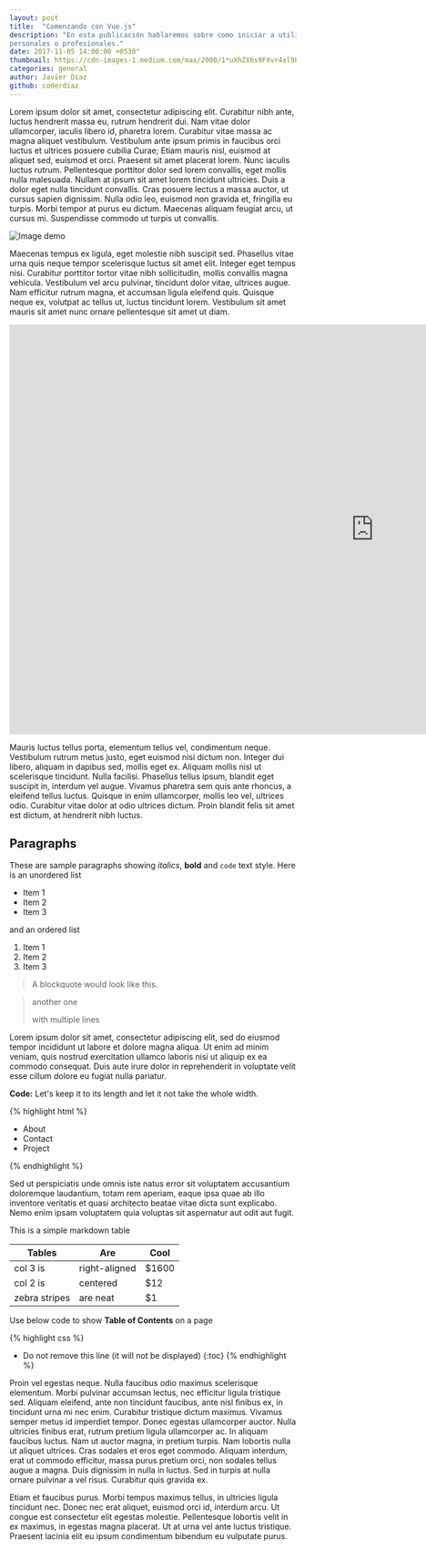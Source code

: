 ```yaml
---
layout: post
title:  "Comenzando con Vue.js"
description: "En esta publicación hablaremos sobre como iniciar a utilizar este poderoso framework dentro de nuestros proyectos
personales o profesionales."
date: 2017-11-05 14:00:00 +0530"
thumbnail: https://cdn-images-1.medium.com/max/2000/1*uXhZX6s9FXvr4xl9PE6yLQ.png
categories: general
author: Javier Diaz
github: coderdiaz
---
```


Lorem ipsum dolor sit amet, consectetur adipiscing elit. Curabitur nibh ante, luctus hendrerit massa eu, rutrum hendrerit dui. Nam vitae dolor ullamcorper, iaculis libero id, pharetra lorem. Curabitur vitae massa ac magna aliquet vestibulum. Vestibulum ante ipsum primis in faucibus orci luctus et ultrices posuere cubilia Curae; Etiam mauris nisl, euismod at aliquet sed, euismod et orci. Praesent sit amet placerat lorem. Nunc iaculis luctus rutrum. Pellentesque porttitor dolor sed lorem convallis, eget mollis nulla malesuada. Nullam at ipsum sit amet lorem tincidunt ultricies. Duis a dolor eget nulla tincidunt convallis. Cras posuere lectus a massa auctor, ut cursus sapien dignissim. Nulla odio leo, euismod non gravida et, fringilla eu turpis. Morbi tempor at purus eu dictum. Maecenas aliquam feugiat arcu, ut cursus mi. Suspendisse commodo ut turpis ut convallis.

![Image demo](https://getbootstrap.com/docs/4.0/examples/screenshots/starter-template.jpg)

Maecenas tempus ex ligula, eget molestie nibh suscipit sed. Phasellus vitae urna quis neque tempor scelerisque luctus sit amet elit. Integer eget tempus nisi. Curabitur porttitor tortor vitae nibh sollicitudin, mollis convallis magna vehicula. Vestibulum vel arcu pulvinar, tincidunt dolor vitae, ultrices augue. Nam efficitur rutrum magna, et accumsan ligula eleifend quis. Quisque neque ex, volutpat ac tellus ut, luctus tincidunt lorem. Vestibulum sit amet mauris sit amet nunc ornare pellentesque sit amet ut diam.

<iframe width="1280" height="720" src="https://www.youtube.com/embed/z6hQqgvGI4Y" frameborder="0" gesture="media" allowfullscreen></iframe>

Mauris luctus tellus porta, elementum tellus vel, condimentum neque. Vestibulum rutrum metus justo, eget euismod nisi dictum non. Integer dui libero, aliquam in dapibus sed, mollis eget ex. Aliquam mollis nisl ut scelerisque tincidunt. Nulla facilisi. Phasellus tellus ipsum, blandit eget suscipit in, interdum vel augue. Vivamus pharetra sem quis ante rhoncus, a eleifend tellus luctus. Quisque in enim ullamcorper, mollis leo vel, ultrices odio. Curabitur vitae dolor at odio ultrices dictum. Proin blandit felis sit amet est dictum, at hendrerit nibh luctus.

## Paragraphs

These are sample paragraphs showing *italics*, **bold** and ``code`` text style. Here is an unordered  list 

* Item 1
* Item 2
* Item 3

and an ordered list

1. Item 1
2. Item 2
3. Item 3

>A blockquote would look like this.

> another one 
>
> with multiple lines

<script src="https://gist.github.com/coderdiaz/bf72bfca72f61a3433fa25d65d7c2c8a.js"></script>

Lorem ipsum dolor sit amet, consectetur adipiscing elit, sed do eiusmod tempor incididunt ut labore et dolore magna aliqua. Ut enim ad minim veniam, quis nostrud exercitation ullamco laboris nisi ut aliquip ex ea commodo consequat. Duis aute irure dolor in reprehenderit in voluptate velit esse cillum dolore eu fugiat nulla pariatur.

**Code:** Let's keep it to its length and let it not take the whole width.

{% highlight html %}

<div class="nav">
    <ul>
        <li>About</li>
        <li>Contact</li>
        <li>Project</li>
    </ul>
</div>

{% endhighlight %}

Sed ut perspiciatis unde omnis iste natus error sit voluptatem accusantium doloremque laudantium, totam rem aperiam, eaque ipsa quae ab illo inventore veritatis et quasi architecto beatae vitae dicta sunt explicabo. Nemo enim ipsam voluptatem quia voluptas sit aspernatur aut odit aut fugit.

This is a simple markdown table

| Tables        | Are           | Cool  |
| ------------- |-------------| -----|
| col 3 is      | right-aligned | $1600 |
| col 2 is      | centered      |   $12 |
| zebra stripes | are neat      |    $1 |

Use below code to show **Table of Contents** on a page

{% highlight css %}
* Do not remove this line (it will not be displayed) 
{:toc}
{% endhighlight %}

Proin vel egestas neque. Nulla faucibus odio maximus scelerisque elementum. Morbi pulvinar accumsan lectus, nec efficitur ligula tristique sed. Aliquam eleifend, ante non tincidunt faucibus, ante nisl finibus ex, in tincidunt urna mi nec enim. Curabitur tristique dictum maximus. Vivamus semper metus id imperdiet tempor. Donec egestas ullamcorper auctor. Nulla ultricies finibus erat, rutrum pretium ligula ullamcorper ac. In aliquam faucibus luctus. Nam ut auctor magna, in pretium turpis. Nam lobortis nulla ut aliquet ultrices. Cras sodales et eros eget commodo. Aliquam interdum, erat ut commodo efficitur, massa purus pretium orci, non sodales tellus augue a magna. Duis dignissim in nulla in luctus. Sed in turpis at nulla ornare pulvinar a vel risus. Curabitur quis gravida ex.

Etiam et faucibus purus. Morbi tempus maximus tellus, in ultricies ligula tincidunt nec. Donec nec erat aliquet, euismod orci id, interdum arcu. Ut congue est consectetur elit egestas molestie. Pellentesque lobortis velit in ex maximus, in egestas magna placerat. Ut at urna vel ante luctus tristique. Praesent lacinia elit eu ipsum condimentum bibendum eu vulputate purus.